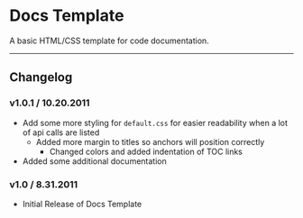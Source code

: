 ﻿# Docs Template  
A basic HTML/CSS template for code documentation.

---

## Changelog  

### v1.0.1 / 10.20.2011
- Add some more styling for `default.css` for easier readability when a lot of api calls are listed
  - Added more margin to titles so anchors will position correctly
	- Changed colors and added indentation of TOC links
- Added some additional documentation

### v1.0 / 8.31.2011
- Initial Release of Docs Template